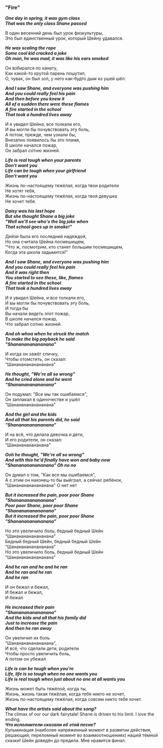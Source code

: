 ### **"Fire"**

**_One day in spring, it was gym class  
That was the only class Shane passed_**  

В один весенний день был урок физкультуры,  
Это был единственный урок, который Шейну удавался.  

**_He was scaling the rope  
Some cool kid cracked a joke  
Oh man, he was mad, it was like his ears smoked_**  

Он взбирался по канату,  
Как какой-то крутой парень пошутил,  
О, чувак, он был зол, у него как-будто дым из ушей шёл.  

**_And I saw Shane, and everyone was pushing him  
And you could really feel his pain  
And then before you knew it  
All of a sudden there were these flames  
A fire started in the school  
That took a hundred lives away_**  

И я увидел Шейна, все толкали его,  
И вы могли бы почувствовать эту боль,  
А потом, прежде, чем узнали бы,  
Внезапно появилось бы это пламя,  
В школе начался пожар,  
Он забрал сотню жизней.  

**_Life is real tough when your parents  
Don't want you  
Life can be tough when your girlfriend  
Don't want you_**  

Жизнь по-настоящему тяжёлая, когда твои родители  
Не хотят тебя,  
Жизнь по-настоящему тяжёлая, когда твоя девушка  
Не хочет тебя.  

**_Daisy was his last hope  
But she thought Shane a big joke  
"Well we'll see who's the big joke when  
That school goes up in smoke!"_**  

Дейзи была его последний надеждой,  
Но она считала Шейна посмешищем,  
"Что ж, посмотрим, кто станет большим посмешищем,  
Когда эта школа задымится!"  

**_And I saw Shane, and everyone was pushing him  
And you could really feel his pain  
And it was right then  
You started to see these, like, flames  
A fire started in the school  
That took a hundred lives away_**  

И я увидел Шейна, и все толкали его,  
И вы могли бы почувствовать эту боль,  
И тогда бы  
Вы начали видеть этот пожар,  
В школе начался пожар,  
Что забрал сотню жизней.  

**_And oh whoa when he struck the match  
To make the big payback he said  
"Shananananananana"_**  

И когда он зажёг спичку,  
Чтобы отомстить, он сказал:  
"Шанананананананана"  

**_He thought, "We're all so wrong"  
And he cried alone and he went  
"Shananananananana"_**  

Он подумал: "Все мы так ошибаемся",  
Он заплакал в одиночестве и ушёл  
"Шанананананананана"  

**_And the girl and the kids  
And all that his parents did, he said  
"Shananananananana"_**  

И на всё, что делала девочка и дети,  
И его родители, он сказал:  
"Шананананананана"  

**_Ooh he thought, "We're all so wrong"  
And with this he'd finally have won and baby now  
"Shananananananana" Oh no no_**  

Он думал о том, "Как все мы ошибаемся",  
А с этим он наконец-то бы выйграл, а сейчас ребёнок,  
"Шанананананананана" О нет нет  

**_But it increased the pain, poor poor Shane  
"Shananananananana"  
Poor poor Shane, poor poor Shane  
"Shananananananana"  
But it increased the pain, poor poor Shane  
"Shananananananana"_**  

Но это увеличило боль, бедный бедный Шейн  
"Шанананананананана"  
Бедный бедный Шейн, бедный бедный Шейн  
"Шанананананананана"  
Но это увеличило боль, бедный бедный Шейн  
"Шанананананананана"  

**_And he ran and he and he ran  
And he ran and he ran  
And he ran_**  

И он бежал и бежал,  
И бежал и бежал,  
И бежал  

**_He increased their pain  
"Shananananananana"  
And the kids and all that his family did  
Just to increase the pain  
And then he ran away_**  

Он увеличил их боль  
"Шанананананананана",  
И всё, что сделали дети, родители  
Чтобы просто увеличить боль,  
А потом он убежал  

**_Life is can be tough when you're  
Life, life is so tough when no one wants you  
Life is real tough when just about no one at all wants you_**  

Жизнь может быть тяжёлой, когда ты,  
Жизнь, жизнь такая тяжёлая, когда тебя никто не хочет,  
Жизнь по-настоящему тяжёлая, когда совсем никто тебя хочет.  

**_What have the artists said about the song?_**  
The climax of our our dark fairytale! Shane is driven to his limit. I love the ending.  
**_Что исполнители сказали об этой песне?_**  
Кульминация (наиболее напряженный момент в развитии действия, решающий, переломный момент во взаимоотношениях) нашей тёмной сказки! Шейн доведён до предела. Мне нравится финал.
